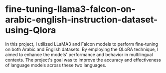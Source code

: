# fine-tuning-llama3-falcon-on-arabic-english-instruction-dataset-using-Qlora
In this project, I utilized LLaMA3 and Falcon models to perform fine-tuning on both Arabic and English datasets. By employing the QLoRA technique, I aimed to enhance the models' performance and behavior in multilingual contexts. The project's goal was to improve the accuracy and effectiveness of language models across these two languages.

